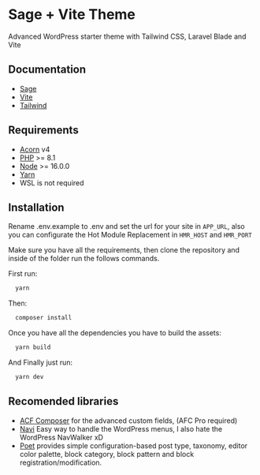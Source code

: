 # Sage + Vite Theme
Advanced WordPress starter theme with Tailwind CSS, Laravel Blade and Vite
## Documentation

 - [Sage](https://roots.io/sage/docs/)
 - [Vite](https://vitejs.dev/)
 - [Tailwind](https://tailwindcss.com/docs/installation)


## Requirements

 - [Acorn](https://roots.io/acorn/docs/installation/) v4
 - [PHP](https://secure.php.net/manual/en/install.php) >= 8.1
 - [Node](http://nodejs.org/) >= 16.0.0
 - [Yarn](https://yarnpkg.com/en/docs/install)
 - WSL is not required


## Installation

Rename .env.example to .env and set the url for your site in ```APP_URL```, also you can configurate the Hot Module Replacement in ```HMR_HOST``` and ```HMR_PORT```

Make sure you have all the requirements, then clone the repository and inside of the folder run the follows commands.

First run:
```bash
  yarn
```
Then:
```bash
  composer install
```
Once you have all the dependencies you have to build the assets:
```bash
  yarn build
```
And Finally just run:
```bash
  yarn dev
```


## Recomended libraries

- [ACF Composer](https://github.com/Log1x/acf-composer) for the advanced custom fields, (AFC Pro required)
- [Navi](https://github.com/Log1x/navi) Easy way to handle the WordPress menus, I also hate the WordPress NavWalker xD
- [Poet](https://github.com/Log1x/poet) provides simple configuration-based post type, taxonomy, editor color palette, block category, block pattern and block registration/modification.

